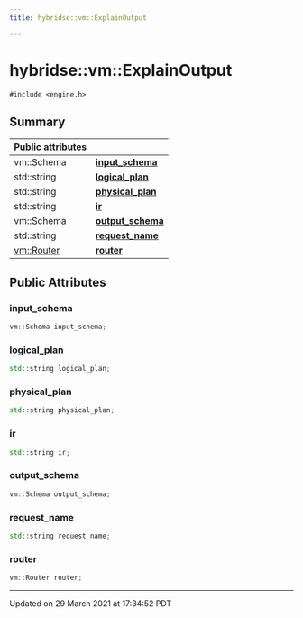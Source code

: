 ```yaml
---
title: hybridse::vm::ExplainOutput

---
```

# hybridse::vm::ExplainOutput



`#include <engine.h>`

## Summary


| Public attributes|    |
| -------------- | -------------- |
| vm::Schema | **[input_schema](/hybridse/usage/api/c++/Classes/structhybridse_1_1vm_1_1_explain_output.md#variable-input_schema)**  |
| std::string | **[logical_plan](/hybridse/usage/api/c++/Classes/structhybridse_1_1vm_1_1_explain_output.md#variable-logical_plan)**  |
| std::string | **[physical_plan](/hybridse/usage/api/c++/Classes/structhybridse_1_1vm_1_1_explain_output.md#variable-physical_plan)**  |
| std::string | **[ir](/hybridse/usage/api/c++/Classes/structhybridse_1_1vm_1_1_explain_output.md#variable-ir)**  |
| vm::Schema | **[output_schema](/hybridse/usage/api/c++/Classes/structhybridse_1_1vm_1_1_explain_output.md#variable-output_schema)**  |
| std::string | **[request_name](/hybridse/usage/api/c++/Classes/structhybridse_1_1vm_1_1_explain_output.md#variable-request_name)**  |
| [vm::Router](/hybridse/usage/api/c++/Classes/classhybridse_1_1vm_1_1_router.md) | **[router](/hybridse/usage/api/c++/Classes/structhybridse_1_1vm_1_1_explain_output.md#variable-router)**  |

## Public Attributes

### input_schema

```cpp
vm::Schema input_schema;
```


### logical_plan

```cpp
std::string logical_plan;
```


### physical_plan

```cpp
std::string physical_plan;
```


### ir

```cpp
std::string ir;
```


### output_schema

```cpp
vm::Schema output_schema;
```


### request_name

```cpp
std::string request_name;
```


### router

```cpp
vm::Router router;
```


-------------------------------

Updated on 29 March 2021 at 17:34:52 PDT